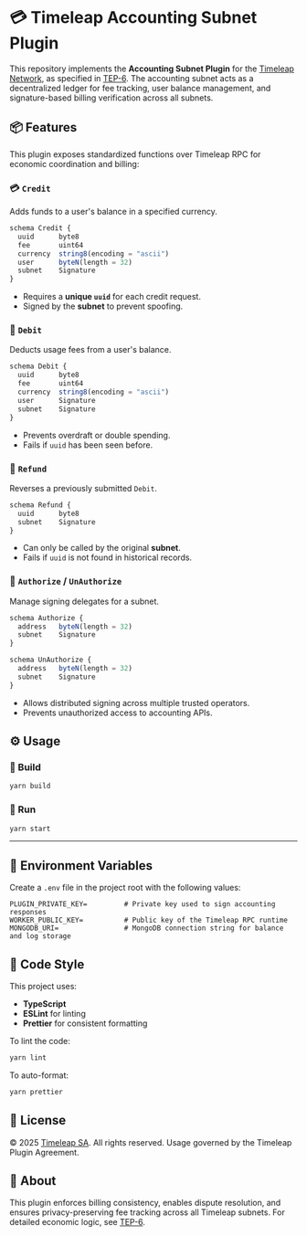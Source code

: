 # 💳 Timeleap Accounting Subnet Plugin

This repository implements the **Accounting Subnet Plugin** for the [Timeleap
Network](https://timeleap.swiss), as specified in
[TEP-6](https://timeleap.swiss/docs/tep/6). The accounting subnet acts as a
decentralized ledger for fee tracking, user balance management, and
signature-based billing verification across all subnets.

## 📦 Features

This plugin exposes standardized functions over Timeleap RPC for economic
coordination and billing:

### 💳 `Credit`

Adds funds to a user's balance in a specified currency.

```ts
schema Credit {
  uuid      byte8
  fee       uint64
  currency  string8(encoding = "ascii")
  user      byteN(length = 32)
  subnet    Signature
}
```

- Requires a **unique `uuid`** for each credit request.
- Signed by the **subnet** to prevent spoofing.

### 💾 `Debit`

Deducts usage fees from a user's balance.

```ts
schema Debit {
  uuid      byte8
  fee       uint64
  currency  string8(encoding = "ascii")
  user      Signature
  subnet    Signature
}
```

- Prevents overdraft or double spending.
- Fails if `uuid` has been seen before.

### 💸 `Refund`

Reverses a previously submitted `Debit`.

```ts
schema Refund {
  uuid      byte8
  subnet    Signature
}
```

- Can only be called by the original **subnet**.
- Fails if `uuid` is not found in historical records.

### 👥 `Authorize` / `UnAuthorize`

Manage signing delegates for a subnet.

```ts
schema Authorize {
  address   byteN(length = 32)
  subnet    Signature
}

schema UnAuthorize {
  address   byteN(length = 32)
  subnet    Signature
}
```

- Allows distributed signing across multiple trusted operators.
- Prevents unauthorized access to accounting APIs.

## ⚙️ Usage

### 🔧 Build

```bash
yarn build
```

### 🚀 Run

```bash
yarn start
```

---

## 💠 Environment Variables

Create a `.env` file in the project root with the following values:

```
PLUGIN_PRIVATE_KEY=         # Private key used to sign accounting responses
WORKER_PUBLIC_KEY=          # Public key of the Timeleap RPC runtime
MONGODB_URI=                # MongoDB connection string for balance and log storage
```

## 🧼 Code Style

This project uses:

- **TypeScript**
- **ESLint** for linting
- **Prettier** for consistent formatting

To lint the code:

```bash
yarn lint
```

To auto-format:

```bash
yarn prettier
```

## 📝 License

© 2025 [Timeleap SA](https://timeleap.swiss). All rights reserved. Usage
governed by the Timeleap Plugin Agreement.

## 🧐 About

This plugin enforces billing consistency, enables dispute resolution, and
ensures privacy-preserving fee tracking across all Timeleap subnets. For
detailed economic logic, see [TEP-6](https://timeleap.swiss/docs/tep/6).
